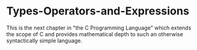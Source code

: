 # Types-Operators-and-Expressions
This is the next chapter in "the C Programming Language" which extends the scope of C and provides mathematical depth to such an otherwise syntactically simple language.
